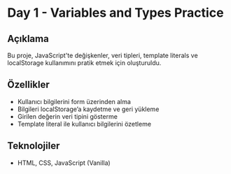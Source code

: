 # Day 1 - Variables and Types Practice

## Açıklama
Bu proje, JavaScript'te değişkenler, veri tipleri, template literals ve localStorage kullanımını pratik etmek için oluşturuldu.

## Özellikler
- Kullanıcı bilgilerini form üzerinden alma
- Bilgileri localStorage’a kaydetme ve geri yükleme
- Girilen değerin veri tipini gösterme
- Template literal ile kullanıcı bilgilerini özetleme

## Teknolojiler
- HTML, CSS, JavaScript (Vanilla)

